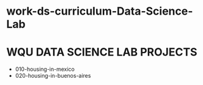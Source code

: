 # work-ds-curriculum-Data-Science-Lab

# WQU DATA SCIENCE LAB PROJECTS

- 010-housing-in-mexico
- 020-housing-in-buenos-aires
